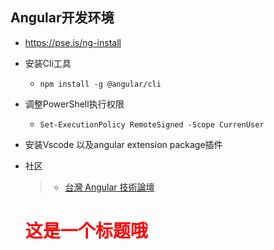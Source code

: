 ## Angular开发环境

- https://pse.is/ng-install

- 安装Cli工具

  - `npm install -g @angular/cli`

- 调整PowerShell执行权限

  - `Set-ExecutionPolicy RemoteSigned -Scope CurrenUser`

- 安装Vscode 以及angular extension package插件

- 社区

  > -  [台灣 Angular 技術論壇](https://forum.angular.tw/) 
  >
  > 

  <h1 style="color:red">这是一个标题哦</h1>

